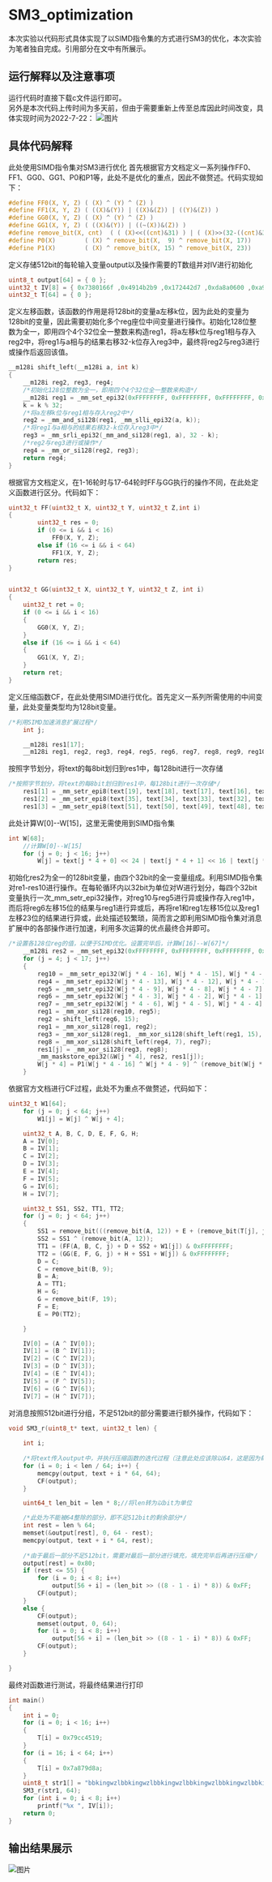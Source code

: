 # SM3_optimization
本次实验以代码形式具体实现了以SIMD指令集的方式进行SM3的优化，本次实验为笔者独自完成。引用部分在文中有所展示。
## 运行解释以及注意事项
运行代码时直接下载c文件运行即可。  
另外是本次代码上传时间为多天前，但由于需要重新上传至总库因此时间改变，具体实现时间为2022-7-22： 
![图片](https://user-images.githubusercontent.com/105708747/180760441-2a23118a-300a-4f4b-8664-f00fb9f1a731.png)

## 具体代码解释
此处使用SIMD指令集对SM3进行优化
首先根据官方文档定义一系列操作FF0、FF1、GG0、GG1、P0和P1等，此处不是优化的重点，因此不做赘述。代码实现如下：
```c
#define FF0(X, Y, Z) ( (X) ^ (Y) ^ (Z) )
#define FF1(X, Y, Z) ( ((X)&(Y)) | ((X)&(Z)) | ((Y)&(Z)) )
#define GG0(X, Y, Z) ( (X) ^ (Y) ^ (Z) )
#define GG1(X, Y, Z) ( ((X)&(Y)) | ((~(X))&(Z)) )
#define remove_bit(X, cnt)  ( ( (X)<<((cnt)&31) ) | ( (X)>>(32-((cnt)&31)) ) )
#define P0(X)		 ( (X) ^ remove_bit(X,  9) ^ remove_bit(X, 17))
#define P1(X)		 ( (X) ^ remove_bit(X, 15) ^ remove_bit(X, 23))
```
定义存储512bit的每轮输入变量output以及操作需要的T数组并对IV进行初始化
```c
uint8_t output[64] = { 0 };
uint32_t IV[8] = { 0x7380166f ,0x4914b2b9 ,0x172442d7 ,0xda8a0600 ,0xa96f30bc ,0x163138aa ,0xe38dee4d ,0xb0fb0e4e };
uint32_t T[64] = { 0 };
```
定义左移函数，该函数的作用是将128bit的变量a左移k位，因为此处的变量为128bit的变量，因此需要初始化多个reg座位中间变量进行操作。初始化128位整数为全一，即用四个4个32位全一整数来构造reg1，将a左移k位与reg1相与存入reg2中，将reg1与a相与的结果右移32-k位存入reg3中，最终将reg2与reg3进行或操作后返回该值。
```c
__m128i shift_left(__m128i a, int k)
{
	__m128i reg2, reg3, reg4;
	/*初始化128位整数为全一，即用四个4个32位全一整数来构造*/
	__m128i reg1 = _mm_set_epi32(0xFFFFFFFF, 0xFFFFFFFF, 0xFFFFFFFF, 0xFFFFFFFF);
	k = k % 32;
	/*将a左移k位与reg1相与存入reg2中*/
	reg2 = _mm_and_si128(reg1, _mm_slli_epi32(a, k));
	/*将reg1与a相与的结果右移32-k位存入reg3中*/
	reg3 = _mm_srli_epi32(_mm_and_si128(reg1, a), 32 - k);
	/*reg2与reg3进行或操作*/
	reg4 = _mm_or_si128(reg2, reg3);
	return reg4;
}
```
根据官方文档定义，在1-16轮时与17-64轮时FF与GG执行的操作不同，在此处定义函数进行区分。代码如下：
```c
uint32_t FF(uint32_t X, uint32_t Y, uint32_t Z,int i)
{
		uint32_t res = 0;
		if (0 <= i && i < 16)
			FF0(X, Y, Z);
		else if (16 <= i && i < 64)
			FF1(X, Y, Z);
		return res;
}


uint32_t GG(uint32_t X, uint32_t Y, uint32_t Z, int i)
{
	uint32_t ret = 0;
	if (0 <= i && i < 16)
	{
		GG0(X, Y, Z);
	}
	else if (16 <= i && i < 64)
	{
		GG1(X, Y, Z);
	}
	return ret;
}
```
定义压缩函数CF，在此处使用SIMD进行优化。首先定义一系列所需使用的中间变量，此处变量类型均为128bit变量。
```c
/*利用SIMD加速消息扩展过程*/
	int j;

	__m128i res1[17];
	__m128i reg1, reg2, reg3, reg4, reg5, reg6, reg7, reg8, reg9, reg10;
```
按照字节划分，将text的每8bit划归到res1中，每128bit进行一次存储
```c
/*按照字节划分，将text的每8bit划归到res1中，每128bit进行一次存储*/
	res1[1] = _mm_setr_epi8(text[19], text[18], text[17], text[16], text[23], text[22], text[21], text[20], text[27], text[26], text[25], text[24], text[31], text[30], text[29], text[28]);
	res1[2] = _mm_setr_epi8(text[35], text[34], text[33], text[32], text[39], text[38], text[37], text[36], text[43], text[42], text[41], text[40], text[47], text[46], text[45], text[44]);
	res1[3] = _mm_setr_epi8(text[51], text[50], text[49], text[48], text[55], text[54], text[53], text[52], text[59], text[58], text[57], text[56], text[63], text[62], text[61], text[60]);
```
此处计算W[0]--W[15]，这里无需使用到SIMD指令集
```c
int W[68];
	//计算W[0]--W[15]
	for (j = 0; j < 16; j++)
		W[j] = text[j * 4 + 0] << 24 | text[j * 4 + 1] << 16 | text[j * 4 + 2] << 8 | text[j * 4 + 3];
```
初始化res2为全一的128bit变量，由四个32bit的全一变量组成。利用SIMD指令集对re1-res10进行操作。在每轮循环内以32bit为单位对W进行划分，每四个32bit变量执行一次_mm_setr_epi32操作，对reg10与reg5进行异或操作存入reg1中，而后将reg6左移15位的结果与reg1进行异或后，再将re1和reg1左移15位以及reg1左移23位的结果进行异或，此处描述较繁琐，简而言之即利用SIMD指令集对消息扩展中的各部操作进行加速，利用多次运算的优点最终合并即可。
```c
/*设置各128位reg的值，以便于SIMD优化。设置完毕后，计算W[16]--W[67]*/
	__m128i res2 = _mm_set_epi32(0xFFFFFFFF, 0xFFFFFFFF, 0xFFFFFFFF, 0xFFFFFFFF);
	for (j = 4; j < 17; j++)
	{
		reg10 = _mm_setr_epi32(W[j * 4 - 16], W[j * 4 - 15], W[j * 4 - 14], W[j * 4 - 13]);
		reg4 = _mm_setr_epi32(W[j * 4 - 13], W[j * 4 - 12], W[j * 4 - 11], W[j * 4 - 10]);
		reg5 = _mm_setr_epi32(W[j * 4 - 9], W[j * 4 - 8], W[j * 4 - 7], W[j * 4 - 6]);
		reg6 = _mm_setr_epi32(W[j * 4 - 3], W[j * 4 - 2], W[j * 4 - 1], 0);
		reg7 = _mm_setr_epi32(W[j * 4 - 6], W[j * 4 - 5], W[j * 4 - 4], W[j * 4 - 3]);
		reg1 = _mm_xor_si128(reg10, reg5);
		reg2 = shift_left(reg6, 15);
		reg1 = _mm_xor_si128(reg1, reg2);
		reg3 = _mm_xor_si128(reg1, _mm_xor_si128(shift_left(reg1, 15), shift_left(reg1, 23)));
		reg8 = _mm_xor_si128(shift_left(reg4, 7), reg7);
		res1[j] = _mm_xor_si128(reg3, reg8);
		_mm_maskstore_epi32(&W[j * 4], res2, res1[j]);
		W[j * 4] = P1(W[j * 4 - 16] ^ W[j * 4 - 9] ^ (remove_bit(W[j * 4 - 3], 15))) ^ (remove_bit(W[j * 4 - 13], 7)) ^ W[j * 4 - 6];
	}
```
依据官方文档进行CF过程，此处不为重点不做赘述，代码如下：
```c
uint32_t W1[64];
	for (j = 0; j < 64; j++)
		W1[j] = W[j] ^ W[j + 4];

	uint32_t A, B, C, D, E, F, G, H;
	A = IV[0];
	B = IV[1];
	C = IV[2];
	D = IV[3];
	E = IV[4];
	F = IV[5];
	G = IV[6];
	H = IV[7];

	uint32_t SS1, SS2, TT1, TT2;
	for (j = 0; j < 64; j++)
	{
		SS1 = remove_bit(((remove_bit(A, 12)) + E + (remove_bit(T[j], j))) & 0xFFFFFFFF, 7);
		SS2 = SS1 ^ (remove_bit(A, 12));
		TT1 = (FF(A, B, C, j) + D + SS2 + W1[j]) & 0xFFFFFFFF;
		TT2 = (GG(E, F, G, j) + H + SS1 + W[j]) & 0xFFFFFFFF;
		D = C;
		C = remove_bit(B, 9);
		B = A;
		A = TT1;
		H = G;
		G = remove_bit(F, 19);
		F = E;
		E = P0(TT2);

	}

	IV[0] = (A ^ IV[0]);
	IV[1] = (B ^ IV[1]);
	IV[2] = (C ^ IV[2]);
	IV[3] = (D ^ IV[3]);
	IV[4] = (E ^ IV[4]);
	IV[5] = (F ^ IV[5]);
	IV[6] = (G ^ IV[6]);
	IV[7] = (H ^ IV[7]);
```
对消息按照512bit进行分组，不足512bit的部分需要进行额外操作，代码如下：
```c
void SM3_r(uint8_t* text, uint32_t len) {
	
	int i;
	
	/*将text传入output中，并执行压缩函数的迭代过程（注意此处应该除以64，这是因为每次以512bit为一次运算，剩余不能整除部分将会后续处理）*/
	for (i = 0; i < len / 64; i++) {
		memcpy(output, text + i * 64, 64);
		CF(output);
	}

	uint64_t len_bit = len * 8;//将len转为以bit为单位

	/*此处为不能被64整除的部分，即不足512bit的剩余部分*/
	int rest = len % 64;
	memset(&output[rest], 0, 64 - rest);
	memcpy(output, text + i * 64, rest);
	
	/*由于最后一部分不足512bit，需要对最后一部分进行填充，填充完毕后再进行压缩*/
	output[rest] = 0x80;
	if (rest <= 55) {
		for (i = 0; i < 8; i++)
			output[56 + i] = (len_bit >> ((8 - 1 - i) * 8)) & 0xFF;
		CF(output);
	}
	else {
		CF(output);
		memset(output, 0, 64);
		for (i = 0; i < 8; i++)
			output[56 + i] = (len_bit >> ((8 - 1 - i) * 8)) & 0xFF;
		CF(output);
	}

}
```
最终对函数进行测试，将最终结果进行打印
```c
int main()
{
	int i = 0;
	for (i = 0; i < 16; i++)
	{
		T[i] = 0x79cc4519;
	}
	for (i = 16; i < 64; i++)
	{
		T[i] = 0x7a879d8a;
	}
	uint8_t str1[] = "bbkingwzlbbkingwzlbbkingwzlbbkingwzlbbkingwzlbbkingwzlbbkingwzl";
	SM3_r(str1, 64);
	for (int i = 0; i < 8; i++)
		printf("%x ", IV[i]);
	return 0;
}
```
## 输出结果展示
![图片](https://user-images.githubusercontent.com/105708747/180760937-0756a8f0-b170-4555-ad31-ecc49ace7bec.png)
